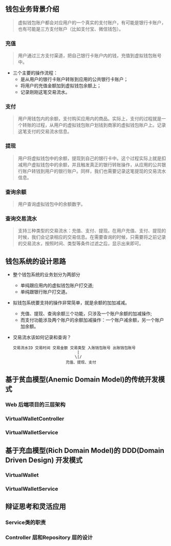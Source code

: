 ## 钱包业务背景介绍

> 虚拟钱包账户都会对应用户的一个真实的支付账户，有可能是银行卡账户，也有可能是三方支付账户（比如支付宝、微信钱包）。

### 充值

> 用户通过三方支付渠道，把自己银行卡账户内的钱，充值到虚拟钱包账号中。

- 三个主要的操作流程：
    - 是从用户的银行卡账户转账到应用的公共银行卡账户；
    - 将用户的充值金额加到虚拟钱包余额上；
    - 记录刚刚这笔交易流水。

### 支付

> 用户用钱包内的余额，支付购买应用内的商品。实际上，支付的过程就是一个转账的过程，从用户的虚拟钱包账户划钱到商家的虚拟钱包账户上。记录这笔支付的交易流水信息。

### 提现

> 用户将虚拟钱包中的余额，提现到自己的银行卡中。这个过程实际上就是扣减用户虚拟钱包中的余额，并且触发真正的银行转账操作，从应用的公共银行账户转钱到用户的银行账户。同样，我们也需要记录这笔提现的交易流水信息。

### 查询余额

> 用户查询虚拟钱包中的余额数字。

### 查询交易流水

> 支持三种类型的交易流水：充值、支付、提现。在用户充值、支付、提现的时候，我们会记录相应的交易信息。在需要查询的时候，只需要将之前记录的交易流水，按照时间、类型等条件过滤之后，显示出来即可。

## 钱包系统的设计思路

- 整个钱包系统的业务划分为两部分
    - 单纯跟应用内的虚拟钱包账户打交道;
    - 单纯跟银行账户打交道。

- 拟钱包系统要支持的操作非常简单，就是余额的加加减减。
    - 充值、提现、查询余额三个功能，只涉及一个账户余额的加减操作;
    - 而支付功能涉及两个账户的余额加减操作：一个账户减余额，另一个账户加余额。

- 交易流水该如何记录和查询？
    ```text
    交易流水ID 交易时间 交易金额 交易类型 入账钱包账号 出账钱包账号
                                |
                               \|/
                           充值、提现、支付
    ```

## 基于贫血模型(Anemic Domain Model)的传统开发模式

### Web 后端项目的三层架构

### VirtualWalletController

### VirtualWalletService

## 基于充血模型(Rich Domain Model)的 DDD(Domain Driven Design) 开发模式

### VirtualWallet

### VirtualWalletService

## 辩证思考和灵活应用

### Service类的职责

### Controller 层和Repository 层的设计
